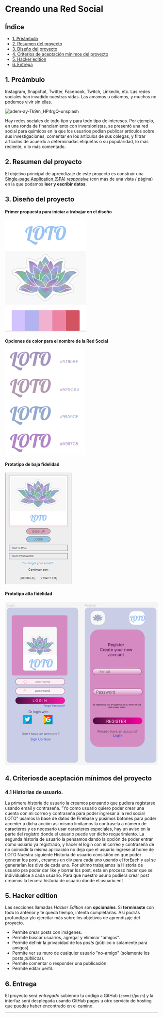# Creando una Red Social

## Índice

* [1. Preámbulo](#1-preámbulo)
* [2. Resumen del proyecto](#2-resumen-del-proyecto)
* [3. Diseño del proyecto](#3-diseño-del-proyecto)
* [4. Criterios de aceptación mínimos del proyecto](#4-criterios-de-aceptación-mínimos-del-proyecto)
* [5. Hacker edition](#5-hacker-edition)
* [6. Entrega](#6-entrega)

## 1. Preámbulo

Instagram, Snapchat, Twitter, Facebook, Twitch, Linkedin, etc. Las redes
sociales han invadido nuestras vidas. Las amamos u odiamos, y muchos no podemos
vivir sin ellas.

![adem-ay-Tk9m_HP4rgQ-unsplash](https://user-images.githubusercontent.com/110297/135544666-4efa54f1-4ff6-4c4c-b398-6df04ef56117.jpg)

Hay redes sociales de todo tipo y para todo tipo de intereses. Por ejemplo,
en una ronda de financiamiento con inversionistas, se presentó una red social
para químicos en la que los usuarios podían publicar artículos sobre sus
investigaciones, comentar en los artículos de sus colegas, y filtrar artículos
de acuerdo a determinadas etiquetas o su popularidad, lo más reciente, o lo
más comentado.

## 2. Resumen del proyecto

El objetivo principal de aprendizaje de este proyecto es construir una
[Single-page Application (SPA)](https://es.wikipedia.org/wiki/Single-page_application)
[_responsive_](https://curriculum.laboratoria.la/es/topics/css/02-responsive) (con más de una vista / página)
en la que podamos **leer y escribir datos**.

## 3. Diseño del proyecto

#### Primer propuesta para iniciar a trabajar en el diseño

![Primer_propuesta](/src/Images/Primer_propuesta.png)

#### Opciones de color para el nombre de la Red Social

![Opciones_nombre](/src/Images/Opciones_nombre.png)

#### Prototipo de baja fidelidad

![Prototipo_baja](/src/Images/Prototipo_baja.png)

#### Prototipo alta fidelidad

![Prototipo_alta](/src/Images/Prototipo_alta.png)

## 4. Criteriosde aceptación mínimos del proyecto

### 4.1 Historias de usuario.
La primera historia de usuario la creamos pensando que pudiera registarse usando email y contraseña. "Yo como usuario quiero poder crear una cuenta con mi correo y contraseña para poder ingresar a la red social LOTO" usamos la base de datos de Firebase y pusimos botones para poder acceder a dicha acción.asi mismo limitamos la contrasela a número de caracteres y es necesario usar caracteres especiales, hay un aviso en la parte del registro donde el usuario puede ver dicho requerimiento.
La segunda historia de usuario la pensamos dando la opción de poder entrar como usuario ya registrado, y hacer el login con el correo y contraseña de no coincidir la misma aplicación no deja que el usuario ingrese al home de LOTO
Nuestra siguiente Historia de usuario consistión en que poder generar los post , creamos un div para cada uno usando el forEach y así se generarían los divs de cada uno.
Por ultimo trabajamos la Historia de usuario pra poder dar like y borrar los post, esta en proceso hacer que se individualice a cada usuario.
Para que nuestro usurio pudiera crear post creamos la tercera historia de usuario donde el usuario
 ent
## 5. Hacker edition

Las secciones llamadas _Hacker Edition_ son **opcionales**. Si **terminaste**
con todo lo anterior y te queda tiempo, intenta completarlas. Así podrás
profundizar y/o ejercitar más sobre los objetivos de aprendizaje del proyecto.

* Permite crear posts con imágenes.
* Permite buscar usuarios, agregar y eliminar "amigos".
* Permite definir la privacidad de los _posts_ (público o solamente para amigos).
* Permite ver su muro de cualquier usuario "no-amigo" (solamente los
  posts _públicos_).
* Permite comentar o responder una publicación.
* Permite editar perfil.

## 6. Entrega

El proyecto será _entregado_ subiendo tu código a GitHub (`commit`/`push`) y la
interfaz será desplegada usando GitHub pages u otro servicio de hosting que
puedas haber encontrado en el camino.

***
